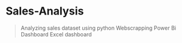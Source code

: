 # Sales-Analysis
> Analyzing sales dataset using python
> Webscrapping
> Power Bi Dashboard
> Excel dashboard
